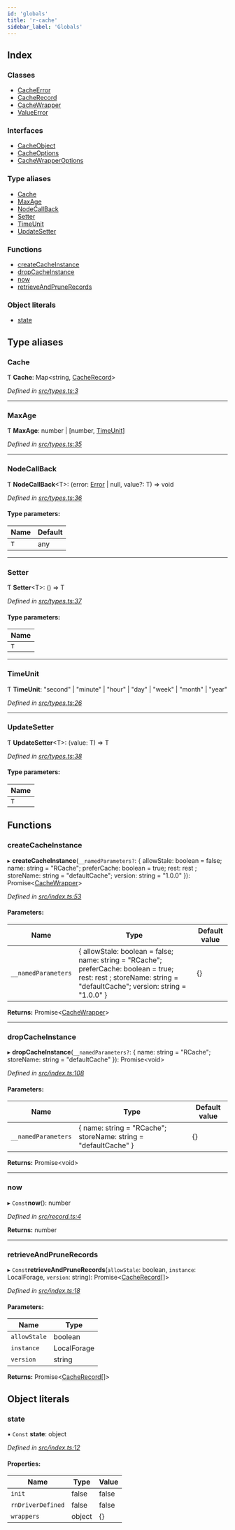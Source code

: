 ```yaml
---
id: 'globals'
title: 'r-cache'
sidebar_label: 'Globals'
---
```


## Index

### Classes

-   [CacheError](classes/cacheerror.md)
-   [CacheRecord](classes/cacherecord.md)
-   [CacheWrapper](classes/cachewrapper.md)
-   [ValueError](classes/valueerror.md)

### Interfaces

-   [CacheObject](interfaces/cacheobject.md)
-   [CacheOptions](interfaces/cacheoptions.md)
-   [CacheWrapperOptions](interfaces/cachewrapperoptions.md)

### Type aliases

-   [Cache](globals.md#cache)
-   [MaxAge](globals.md#maxage)
-   [NodeCallBack](globals.md#nodecallback)
-   [Setter](globals.md#setter)
-   [TimeUnit](globals.md#timeunit)
-   [UpdateSetter](globals.md#updatesetter)

### Functions

-   [createCacheInstance](globals.md#createcacheinstance)
-   [dropCacheInstance](globals.md#dropcacheinstance)
-   [now](globals.md#now)
-   [retrieveAndPruneRecords](globals.md#retrieveandprunerecords)

### Object literals

-   [state](globals.md#state)

## Type aliases

### Cache

Ƭ **Cache**: Map&#60;string, [CacheRecord](classes/cacherecord.md)>

_Defined in [src/types.ts:3](https://github.com/Goldziher/rn-async-storage-cache-wrapper/blob/325beed/src/types.ts#L3)_

---

### MaxAge

Ƭ **MaxAge**: number \| [number, [TimeUnit](globals.md#timeunit)]

_Defined in [src/types.ts:35](https://github.com/Goldziher/rn-async-storage-cache-wrapper/blob/325beed/src/types.ts#L35)_

---

### NodeCallBack

Ƭ **NodeCallBack**&#60;T>: (error: [Error](classes/cacheerror.md#error) \| null, value?: T) => void

_Defined in [src/types.ts:36](https://github.com/Goldziher/rn-async-storage-cache-wrapper/blob/325beed/src/types.ts#L36)_

#### Type parameters:

| Name | Default |
| ---- | ------- |
| `T`  | any     |

---

### Setter

Ƭ **Setter**&#60;T>: () => T

_Defined in [src/types.ts:37](https://github.com/Goldziher/rn-async-storage-cache-wrapper/blob/325beed/src/types.ts#L37)_

#### Type parameters:

| Name |
| ---- |
| `T`  |

---

### TimeUnit

Ƭ **TimeUnit**: &#34;second&#34; \| &#34;minute&#34; \| &#34;hour&#34; \| &#34;day&#34; \| &#34;week&#34; \| &#34;month&#34; \| &#34;year&#34;

_Defined in [src/types.ts:26](https://github.com/Goldziher/rn-async-storage-cache-wrapper/blob/325beed/src/types.ts#L26)_

---

### UpdateSetter

Ƭ **UpdateSetter**&#60;T>: (value: T) => T

_Defined in [src/types.ts:38](https://github.com/Goldziher/rn-async-storage-cache-wrapper/blob/325beed/src/types.ts#L38)_

#### Type parameters:

| Name |
| ---- |
| `T`  |

## Functions

### createCacheInstance

▸ **createCacheInstance**(`__namedParameters?`: { allowStale: boolean = false; name: string = "RCache"; preferCache: boolean = true; rest: rest ; storeName: string = "defaultCache"; version: string = "1.0.0" }): Promise&#60;[CacheWrapper](classes/cachewrapper.md)>

_Defined in [src/index.ts:53](https://github.com/Goldziher/rn-async-storage-cache-wrapper/blob/325beed/src/index.ts#L53)_

#### Parameters:

| Name                | Type                                                                                                                                                              | Default value |
| ------------------- | ----------------------------------------------------------------------------------------------------------------------------------------------------------------- | ------------- |
| `__namedParameters` | { allowStale: boolean = false; name: string = "RCache"; preferCache: boolean = true; rest: rest ; storeName: string = "defaultCache"; version: string = "1.0.0" } | {}            |

**Returns:** Promise&#60;[CacheWrapper](classes/cachewrapper.md)>

---

### dropCacheInstance

▸ **dropCacheInstance**(`__namedParameters?`: { name: string = "RCache"; storeName: string = "defaultCache" }): Promise&#60;void>

_Defined in [src/index.ts:108](https://github.com/Goldziher/rn-async-storage-cache-wrapper/blob/325beed/src/index.ts#L108)_

#### Parameters:

| Name                | Type                                                            | Default value |
| ------------------- | --------------------------------------------------------------- | ------------- |
| `__namedParameters` | { name: string = "RCache"; storeName: string = "defaultCache" } | {}            |

**Returns:** Promise&#60;void>

---

### now

▸ `Const`**now**(): number

_Defined in [src/record.ts:4](https://github.com/Goldziher/rn-async-storage-cache-wrapper/blob/325beed/src/record.ts#L4)_

**Returns:** number

---

### retrieveAndPruneRecords

▸ `Const`**retrieveAndPruneRecords**(`allowStale`: boolean, `instance`: LocalForage, `version`: string): Promise&#60;[CacheRecord](classes/cacherecord.md)[]>

_Defined in [src/index.ts:18](https://github.com/Goldziher/rn-async-storage-cache-wrapper/blob/325beed/src/index.ts#L18)_

#### Parameters:

| Name         | Type        |
| ------------ | ----------- |
| `allowStale` | boolean     |
| `instance`   | LocalForage |
| `version`    | string      |

**Returns:** Promise&#60;[CacheRecord](classes/cacherecord.md)[]>

## Object literals

### state

▪ `Const` **state**: object

_Defined in [src/index.ts:12](https://github.com/Goldziher/rn-async-storage-cache-wrapper/blob/325beed/src/index.ts#L12)_

#### Properties:

| Name              | Type   | Value |
| ----------------- | ------ | ----- |
| `init`            | false  | false |
| `rnDriverDefined` | false  | false |
| `wrappers`        | object | {}    |
